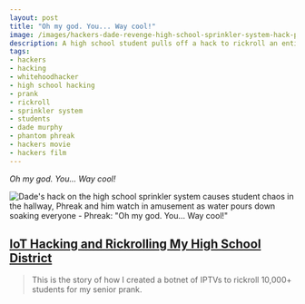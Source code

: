 ```yaml
---
layout: post
title: "Oh my god. You... Way cool!" 
image: /images/hackers-dade-revenge-high-school-sprinkler-system-hack-phreak-students-hallway-chaos.jpg
description: A high school student pulls off a hack to rickroll an entire district of IoT devices.
tags:
- hackers
- hacking
- whitehoodhacker
- high school hacking
- prank
- rickroll
- sprinkler system
- students
- dade murphy
- phantom phreak
- hackers movie
- hackers film
---
```

*Oh my god. You... Way cool!*

![Dade's hack on the high school sprinkler system causes student chaos in the hallway, Phreak and him watch in amusement as water pours down soaking everyone - Phreak: "Oh my god. You... Way cool!"](/images/hackers-dade-revenge-high-school-sprinkler-system-hack-phreak-students-hallway-chaos-cyberdelianyc.gif)

## [IoT Hacking and Rickrolling My High School District](https://whitehoodhacker.net/posts/2021-10-04-the-big-rick)
> This is the story of how I created a botnet of IPTVs to rickroll 10,000+ students for my senior prank.